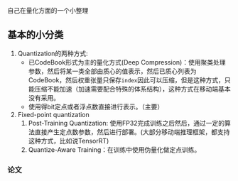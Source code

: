 自己在量化方面的一个小整理

## 基本的小分类

1. Quantization的两种方式:
   + 已CodeBook形式为主的量化方式(Deep Compression)：使用聚类处理参数，然后将某一类全部由质心的值表示，然后已质心列表为CodeBook，然后权重张量只保存`index`因此可以压缩，但是这种方式，只能压缩不能加速（加速需要配合特殊的体系结构），这种方式在移动端基本没有采用。
   + 使用得bit定点或者浮点数直接进行表示。（主要）
2. Fixed-point quantization
   1. Post-Training Quantization: 使用FP32完成训练之后然后，通过一定的算法直接产生定点数参数，然后进行部署。(大部分移动端推理框架，都支持这种方式，比如说TensorRT)
   2. Quantize-Aware Training：在训练中使用伪量化做定点训练。

### 论文

